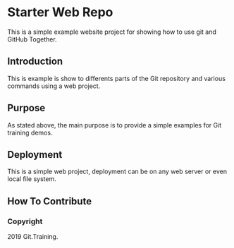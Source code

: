# Starter Web Repo

This is a simple example website project for showing how 
to use git and GitHub Together.

## Introduction

This is example is show to differents parts of the 
Git repository and various commands using a web project.

## Purpose

As stated above, the main purpose is to provide
a simple examples for Git training demos.

## Deployment

This is a simple web project, deployment can be on any 
web server or even local file system.

## How To Contribute

### Copyright

2019 Git.Training.